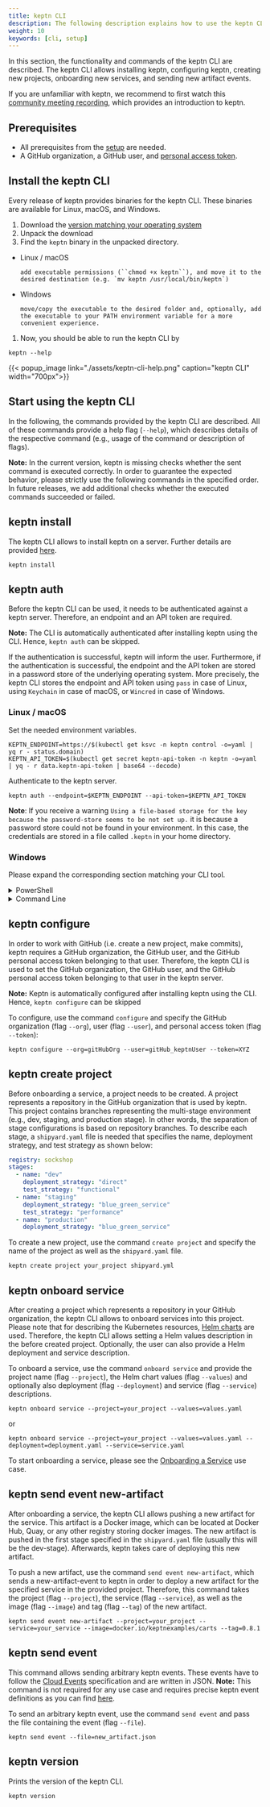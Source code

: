 ```yaml
---
title: keptn CLI
description: The following description explains how to use the keptn CLI and connect it to your keptn server.
weight: 10
keywords: [cli, setup]
---
```


In this section, the functionality and commands of the keptn CLI are described. The keptn CLI allows installing keptn,
configuring keptn, creating new projects, onboarding new services, and sending new artifact events.

If you are unfamiliar with keptn, we recommend to first watch this [community meeting recording](https://drive.google.com/open?id=1Zj-c0tGIvQ_0Dys6NsyDa-REsEZCvAHJ),
which provides an introduction to keptn.

## Prerequisites
-  All prerequisites from the [setup](../../installation/setup-keptn-gke#prerequisites) are needed.
- A GitHub organization, a GitHub user, and [personal access token](https://help.github.com/en/articles/creating-a-personal-access-token-for-the-command-line). 

## Install the keptn CLI
Every release of keptn provides binaries for the keptn CLI. These binaries are available for Linux, macOS, and Windows.

1. Download the [version matching your operating system](https://github.com/keptn/keptn/releases/)
1. Unpack the download
1. Find the `keptn` binary in the unpacked directory.
  - Linux / macOS
    
        add executable permissions (``chmod +x keptn``), and move it to the desired destination (e.g. `mv keptn /usr/local/bin/keptn`)

  - Windows

        move/copy the executable to the desired folder and, optionally, add the executable to your PATH environment variable for a more convenient experience.


1. Now, you should be able to run the keptn CLI by 
```console
keptn --help
```
{{< popup_image
    link="./assets/keptn-cli-help.png"
    caption="keptn CLI"
    width="700px">}}


## Start using the keptn CLI

In the following, the commands provided by the keptn CLI are described.
All of these commands provide a help flag (`--help`), which describes details of the respective command (e.g., usage of the command or description of flags).

**Note:** In the current version, keptn is missing checks whether the sent command is executed correctly.
In order to guarantee the expected behavior, please strictly use the following commands in the specified order.
In future releases, we add additional checks whether the executed commands succeeded or failed.

## keptn install 

The keptn CLI allows to install keptn on a server. Further details are provided [here](../../installation/setup-keptn-gke).

```console
keptn install
```

## keptn auth 

Before the keptn CLI can be used, it needs to be authenticated against a keptn server. Therefore, an endpoint and an API token are required.

**Note:** The CLI is automatically authenticated after installing keptn using the CLI. Hence, `keptn auth` can be skipped.

If the authentication is successful, keptn will inform the user. Furthermore, if the authentication is successful, the endpoint and the API token are stored in a password store of the underlying operating system.
More precisely, the keptn CLI stores the endpoint and API token using `pass` in case of Linux, using `Keychain` in case of macOS, or `Wincred` in case of Windows.

### Linux / macOS

Set the needed environment variables.

```console
KEPTN_ENDPOINT=https://$(kubectl get ksvc -n keptn control -o=yaml | yq r - status.domain)
KEPTN_API_TOKEN=$(kubectl get secret keptn-api-token -n keptn -o=yaml | yq - r data.keptn-api-token | base64 --decode)
```

Authenticate to the keptn server.

```console
keptn auth --endpoint=$KEPTN_ENDPOINT --api-token=$KEPTN_API_TOKEN
```

**Note**: If you receive a warning `Using a file-based storage for the key because the password-store seems to be not set up.` it is because a password store could not be found in your environment. In this case, the credentials are stored in a file called `.keptn` in your home directory.


### Windows 

Please expand the corresponding section matching your CLI tool.

<details><summary>PowerShell</summary>
<p>

For the Windows PowerShell, a small script is provided that installs the `PSYaml` module and sets the environment variables. Please note that the PowerShell might have to be started with **Run as Administrator** privileges to install the module.

1. Copy the following snippet and paste it in your PowerShell. The snippet will be automatically executed line by line.

    ```
    Install-Module PSYaml
    import-module psyaml
    $yamlText = kubectl get secret keptn-api-token -n keptn -o=yaml
    $content = ''
    foreach ($line in $yamlText) { $content = $content + "`n" + $line }
    $yaml = ConvertFrom-YAML $content
    $Env:KEPTN_API_TOKEN = [System.Text.Encoding]::UTF8.GetString([System.Convert]::FromBase64String($yaml.data."keptn-api-token"))

    $yamlText = kubectl get ksvc -n keptn control -o=yaml
    $content = ''
    foreach ($line in $yamlText) { $content = $content + "`n" + $line }
    $yaml = ConvertFrom-YAML $content
    $ENDPOINT = $yaml.status.domain
    $Env:KEPTN_ENDPOINT = "https://$ENDPOINT"
    ```

1. Now that everything we need is stored in environment variables, we can proceed with authorizing the keptn CLI. To authenticate against the keptn server use command auth and your endpoint and API token:

    ```
    keptn.exe auth --endpoint=$Env:KEPTN_ENDPOINT --api-token=$Env:KEPTN_API_TOKEN
    ```

</p>
</details>

<details><summary>Command Line</summary>
<p>

In the Windows Command Line, a couple of steps are necessary.

1. Get the keptn API Token encoded in base64

    ```console
    kubectl get secret keptn-api-token -n keptn -o=yaml
    ```

    ```console
    Output:
    apiVersion: v1
    data:
      keptn-api-token: abcdefghijkladfaea
    kind: Secret
    metadata:
      ...
    type: Opaque
    ```

1. Take the encoded API token - it is the value from the key `keptn-api-token` (in this example, it is `abcdefghijkladfaea`) and save it in a text file, e.g., `keptn-api-token-base64.txt`

1. Decode the file

    ```
    certutil -decode keptn-api-token-base64.txt keptn-api-token.txt
    ```

1. Open the newly created file `keptn-api-token.txt`, copy the value and paste it into the next command

    ```
    set KEPTN_API_TOKEN=value-of-your-token
    ```

1. Get the keptn server endpoint 

    ```console
    kubectl get ksvc -n keptn control -o yaml
    ```

    ```console
    Output:
    apiVersion: serving.knative.dev/v1alpha1
    kind: Service
    ...
    status:
      address:
        hostname: control.keptn.svc.cluster.local
      ...
      domain: control.keptn.XX.XXX.XXX.XX.xip.io
      ...
    ```

1. Copy the `domain` value and save it in an environment variable

    ```
    set KEPTN_ENDPOINT=https://control.keptn.XX.XXX.XXX.XX.xip.io
    ```

1. Now that everything we need is stored in environment variables, we can proceed with authorizing the keptn CLI.

    To authenticate against the keptn server use command `auth` and your endpoint and API token:

    ```
    keptn.exe auth --endpoint=%KEPTN_ENDPOINT% --api-token=%KEPTN_API_TOKEN%
    ```

</p>
</details>





## keptn configure 

In order to work with GitHub (i.e. create a new project, make commits), keptn requires a
GitHub organization, the GitHub user, and the GitHub personal access token belonging to that user.
Therefore, the keptn CLI is used to set the GitHub organization, the GitHub user, and the GitHub personal access token belonging to that user in the keptn server.

**Note:** Keptn is automatically configured after installing keptn using the CLI. Hence, `keptn configure` can be skipped

To configure, use the command `configure` and specify the GitHub organization (flag `--org`), user (flag `--user`),
and personal access token (flag `--token`):

```console
keptn configure --org=gitHubOrg --user=gitHub_keptnUser --token=XYZ
```

## keptn create project 

Before onboarding a service, a project needs to be created. A project represents a repository in the GitHub organization that is used by keptn. This project contains branches representing the multi-stage environment (e.g., dev, staging, and production stage). In other words, the separation of stage configurations is based on repository branches. To describe each stage, a `shipyard.yaml` file is needed that specifies the name, deployment strategy, and test strategy as shown below:

```yaml
registry: sockshop
stages:
  - name: "dev"
    deployment_strategy: "direct"
    test_strategy: "functional"
  - name: "staging"
    deployment_strategy: "blue_green_service"
    test_strategy: "performance"
  - name: "production"
    deployment_strategy: "blue_green_service"
```

To create a new project, use the command `create project` and specify the name of the project as well as the `shipyard.yaml` file.

```console
keptn create project your_project shipyard.yml
```

## keptn onboard service

After creating a project which represents a repository in your GitHub organization, the keptn&nbsp;CLI allows to onboard services into this project. Please note that for describing the Kubernetes resources, [Helm charts](https://helm.sh/) are used. Therefore, the keptn CLI allows setting a Helm values description in the before created project. Optionally, the user can also provide a Helm deployment and service description.

To onboard a service, use the command `onboard service` and provide the project name (flag `--project`), the Helm chart values (flag `--values`) and optionally also deployment (flag `--deployment`) and service (flag `--service`) descriptions.

```console
keptn onboard service --project=your_project --values=values.yaml
```
or
```console
keptn onboard service --project=your_project --values=values.yaml --deployment=deployment.yaml --service=service.yaml
```

To start onboarding a service, please see the [Onboarding a Service](../../usecases/onboard-carts-service) use case.

## keptn send event new-artifact

After onboarding a service, the keptn&nbsp;CLI allows pushing a new artifact for the service.
This artifact is a Docker image, which can be located at Docker Hub, Quay, or any other registry storing docker images.
The new artifact is pushed in the first stage specified in the  `shipyard.yaml` file (usually this will be the dev-stage).
Afterwards, keptn takes care of deploying this new artifact.

To push a new artifact, use the command `send event new-artifact`, which sends a new-artifact-event 
to keptn in order to deploy a new artifact for the specified service in the provided project.
Therefore, this command takes the project (flag `--project`), the service (flag `--service`), 
as well as the image (flag `--image`) and tag (flag `--tag`) of the new artifact.

```console
keptn send event new-artifact --project=your_project --service=your_service --image=docker.io/keptnexamples/carts --tag=0.8.1
```

## keptn send event

This command allows sending arbitrary keptn events. These events have to follow the [Cloud Events](https://cloudevents.io/)
specification and are written in JSON.
**Note:** This command is not required for any use case and requires precise keptn event definitions as you
can find [here](https://github.com/keptn/keptn-specification/blob/master/cloudevents.md).

To send an arbitrary keptn event, use the command `send event` and pass the file containing the event (flag `--file`).
```console
keptn send event --file=new_artifact.json
```

## keptn version

Prints the version of the keptn CLI.

```console
keptn version
```